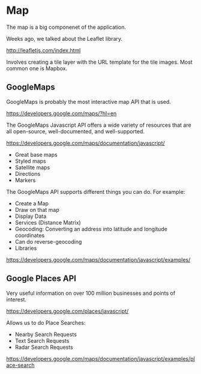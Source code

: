 # Map

The map is a big componenet of the application. 

Weeks ago, we talked about the Leaflet library. 

http://leafletjs.com/index.html

Involves creating a tile layer with the URL template for the tile images. Most common one is Mapbox. 


## GoogleMaps

GoogleMaps is probably the most interactive map API that is used. 

https://developers.google.com/maps/?hl=en


The GoogleMaps Javascript API offers a wide variety of resources that are all open-source, well-documented, and well-supported. 

https://developers.google.com/maps/documentation/javascript/

* Great base maps
* Styled maps
* Satellite maps
* Directions 
* Markers

The GoogleMaps API supports different things you can do. For example:

* Create a Map
* Draw on that map
* Display Data
* Services (Distance Matrix)
* Geocoding: Converting an address into latitude and longitude coordinates
* Can do reverse-geocoding
* Libraries

<https://developers.google.com/maps/documentation/javascript/examples/>


## Google Places API

Very useful information on over 100 million businesses and points of interest. 

https://developers.google.com/places/javascript/

Allows us to do Place Searches:

* Nearby Search Requests
* Text Search Requests
* Radar Search Requests

<https://developers.google.com/maps/documentation/javascript/examples/place-search>



